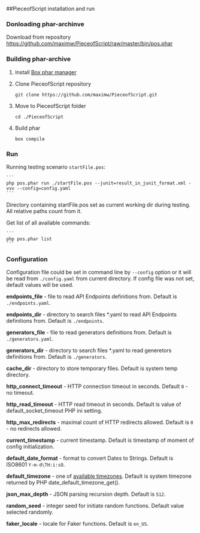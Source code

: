 ##PieceofScript installation and run

<a name="install"></a>
### Donloading phar-archinve

Download from repository <a href=https://github.com/maximw/PieceofScript/raw/master/bin/pos.phar>https://github.com/maximw/PieceofScript/raw/master/bin/pos.phar</a>

### Building phar-archive

1. Install <a href="https://github.com/humbug/box/blob/master/doc/installation.md#installation">Box phar manager</a>

2. Clone PieceofScript repository
    ```
    git clone https://github.com/maximw/PieceofScript.git
    ```

3. Move to  PieceofScript folder
    ```
    cd ./PieceofScript
    ```

4. Build phar
    ```
    box compile
    ```

<a name="run"></a>
### Run

Running testing scenario `startFile.pos`: 

    ```
    php pos.phar run ./startFile.pos --junit=result_in_junit_format.xml -vvv --config=config.yaml
    ```

Directory containing startFile.pos set as current working dir during testing. All relative paths count from it. 


Get list of all available commands: 

    ```
    php pos.phar list
    ```

<a name="config"></a>    
### Configuration

Configuration file could be set in command line by `--config` option or it will be read from `./config.yaml` from current directory. If config file was not set, default values will be used.

<b>endpoints_file</b> - file to read API Endpoints definitions from. Default is `./endpoints.yaml`.

<b>endpoints_dir</b> - directory to search files *.yaml to read API Endpoints definitions from. Default is `./endpoints`.

<b>generators_file</b> - file to read generators definitions from. Default is `./generators.yaml`.

<b>generators_dir</b>  - directory to search files *.yaml to read generetors definitions from. Default is `./generators`.

<b>cache_dir</b>  - directory to store temporary files. Default is system temp directory.

<b>http_connect_timeout</b> - HTTP connection timeout in seconds. Default `0` - no timeout.

<b>http_read_timeout</b> - HTTP read timeout in seconds. Default is value of default_socket_timeout PHP ini setting.

<b>http_max_redirects</b> - maximal count of HTTP redirects allowed. Default is `0` - no redirects allowed.

<b>current_timestamp</b> - current timestamp. Default is timestamp of moment of config initialization.

<b>default_date_format</b> - format to convert Dates to Strings. Default is ISO8601 `Y-m-d\TH:i:sO`.

<b>default_timezone</b> - one of <a href="https://secure.php.net/manual/en/timezones.php">available timezones</a>. Default is system timezone returned by PHP date_default_timezone_get().

<b>json_max_depth</b> - JSON parsing recursion depth. Default is `512`.

<b>random_seed</b> - integer seed for initiate random functions. Default value selected randomly.

<b>faker_locale</b> - locale for Faker functions. Default is `en_US`.